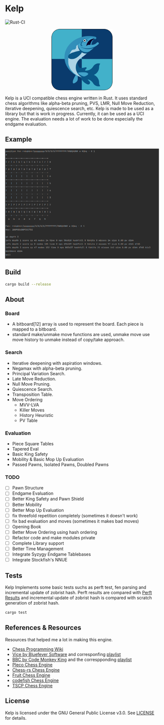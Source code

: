 # Kelp

![Rust-CI](https://github.com/gautam8404/kelp/actions/workflows/rust-ci.yml/badge.svg)

<p align="center">
    <img src="img/kelp.png" alt="Kelp" width="200">
</p>

Kelp is a UCI compatible chess engine written in Rust. It uses standard chess algorithms like alpha-beta pruning, PVS, LMR, Null Move Reduction, iterative deepening, quiescence search, etc.
Kelp is made to be used as a library but that is work in progress. Currently, it can be used as a UCI engine. The evaluation needs a lot of work to be done especially the endgame evaluation.

## Example

![Example](img/example.png)  

## Build

```bash
cargo build --release
```

## About

### Board
- A bitboard[12] array is used to represent the board. Each piece is mapped to a bitboard.
- standard make/unmake move functions are used, unmake move use move history to unmake instead of copy/take approach.

### Search
- Iterative deepening with aspiration windows.
- Negamax with alpha-beta pruning.
- Principal Variation Search.
- Late Move Reduction.
- Null Move Pruning.
- Quiescence Search.
- Transposition Table.
- Move Ordering
  - MVV-LVA
  - Killer Moves
  - History Heuristic
  - PV Table

### Evaluation
- Piece Square Tables
- Tapered Eval
- Basic King Safety
- Mobility & Basic Mop Up Evaluation
- Passed Pawns, Isolated Pawns, Doubled Pawns

### TODO
- [ ] Pawn Structure
- [ ] Endgame Evaluation
- [ ] Better King Safety and Pawn Shield
- [ ] Better Mobility
- [ ] Better Mop Up Evaluation
- [ ] fix threefold repetition completely (sometimes it doesn't work)
- [ ] fix bad evaluation and moves (sometimes it makes bad moves)
- [ ] Opening Book
- [ ] Better Move Ordering using hash ordering
- [ ] Refactor code and make modules private
- [ ] Complete Library support
- [ ] Better Time Management
- [ ] Integrate Syzygy Endgame Tablebases
- [ ] Integrate Stockfish's NNUE

## Tests

Kelp Implements some basic tests suchs as perft test, fen parsing and incremental update of zobrist hash.
Perft results are compared with [Perft Results](https://www.chessprogramming.org/Perft_Results) and incremental update of zobrist hash is compared with scratch generation of zobrist hash.

```bash
cargo test
```

## References & Resources

Resources that helped me a lot in making this engine.

- [Chess Programming Wiki](https://www.chessprogramming.org/Main_Page)
- [Vice by Bluefever Software](https://github.com/bluefeversoft/vice) and corresponfing [playlist](https://www.youtube.com/playlist?list=PLZ1QII7yudbc-Ky058TEaOstZHVbT-2hg)
- [BBC by Code Monkey King](https://github.com/maksimKorzh/bbc) and the correspponding [playlist](https://www.youtube.com/playlist?list=PLmN0neTso3Jxh8ZIylk74JpwfiWNI76Cs)
- [Pleco Chess Engine](https://github.com/pleco-rs/Pleco)
- [Chess-rs Chess Engine](https://github.com/ParthPant/chess-rs)
- [Fruit Chess Engine](https://github.com/Warpten/Fruit-2.1)
- [codefish Chess Engine](https://github.com/jsilll/codfish)
- [TSCP Chess Engine](http://www.tckerrigan.com/Chess/TSCP/)

## License
Kelp is licensed under the GNU General Public License v3.0. See [LICENSE](LICENSE) for details.